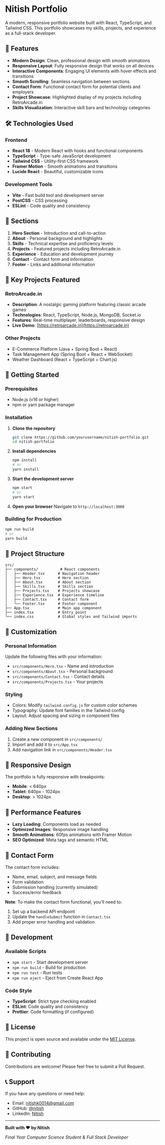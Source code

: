 # Nitish Portfolio

A modern, responsive portfolio website built with React, TypeScript, and Tailwind CSS. This portfolio showcases my skills, projects, and experience as a full-stack developer.

## 🚀 Features

- **Modern Design**: Clean, professional design with smooth animations
- **Responsive Layout**: Fully responsive design that works on all devices
- **Interactive Components**: Engaging UI elements with hover effects and transitions
- **Smooth Scrolling**: Seamless navigation between sections
- **Contact Form**: Functional contact form for potential clients and employers
- **Project Showcase**: Highlighted display of my projects including RetroArcade.in
- **Skills Visualization**: Interactive skill bars and technology categories

## 🛠️ Technologies Used

### Frontend
- **React 18** - Modern React with hooks and functional components
- **TypeScript** - Type-safe JavaScript development
- **Tailwind CSS** - Utility-first CSS framework
- **Framer Motion** - Smooth animations and transitions
- **Lucide React** - Beautiful, customizable icons

### Development Tools
- **Vite** - Fast build tool and development server
- **PostCSS** - CSS processing
- **ESLint** - Code quality and consistency

## 📱 Sections

1. **Hero Section** - Introduction and call-to-action
2. **About** - Personal background and highlights
3. **Skills** - Technical expertise and proficiency levels
4. **Projects** - Featured projects including RetroArcade.in
5. **Experience** - Education and development journey
6. **Contact** - Contact form and information
7. **Footer** - Links and additional information

## 🎯 Key Projects Featured

### RetroArcade.in
- **Description**: A nostalgic gaming platform featuring classic arcade games
- **Technologies**: React, TypeScript, Node.js, MongoDB, Socket.io
- **Features**: Real-time multiplayer, leaderboards, responsive design
- **Live Demo**: [https://retroarcade.in](https://retroarcade.in)

### Other Projects
- E-Commerce Platform (Java + Spring Boot + React)
- Task Management App (Spring Boot + React + WebSocket)
- Weather Dashboard (React + TypeScript + Chart.js)

## 🚀 Getting Started

### Prerequisites
- Node.js (v16 or higher)
- npm or yarn package manager

### Installation

1. **Clone the repository**
   ```bash
   git clone https://github.com/yourusername/nitish-portfolio.git
   cd nitish-portfolio
   ```

2. **Install dependencies**
   ```bash
   npm install
   # or
   yarn install
   ```

3. **Start the development server**
   ```bash
   npm start
   # or
   yarn start
   ```

4. **Open your browser**
   Navigate to `http://localhost:3000`

### Building for Production

```bash
npm run build
# or
yarn build
```

## 📁 Project Structure

```
src/
├── components/          # React components
│   ├── Header.tsx      # Navigation header
│   ├── Hero.tsx        # Hero section
│   ├── About.tsx       # About section
│   ├── Skills.tsx      # Skills section
│   ├── Projects.tsx    # Projects showcase
│   ├── Experience.tsx  # Experience timeline
│   ├── Contact.tsx     # Contact form
│   └── Footer.tsx      # Footer component
├── App.tsx             # Main app component
├── index.tsx           # Entry point
└── index.css           # Global styles and Tailwind imports
```

## 🎨 Customization

### Personal Information
Update the following files with your information:
- `src/components/Hero.tsx` - Name and introduction
- `src/components/About.tsx` - Personal background
- `src/components/Contact.tsx` - Contact details
- `src/components/Projects.tsx` - Your projects

### Styling
- Colors: Modify `tailwind.config.js` for custom color schemes
- Typography: Update font families in the Tailwind config
- Layout: Adjust spacing and sizing in component files

### Adding New Sections
1. Create a new component in `src/components/`
2. Import and add it to `src/App.tsx`
3. Add navigation link in `src/components/Header.tsx`

## 📱 Responsive Design

The portfolio is fully responsive with breakpoints:
- **Mobile**: < 640px
- **Tablet**: 640px - 1024px
- **Desktop**: > 1024px

## 🌟 Performance Features

- **Lazy Loading**: Components load as needed
- **Optimized Images**: Responsive image handling
- **Smooth Animations**: 60fps animations with Framer Motion
- **SEO Optimized**: Meta tags and semantic HTML

## 📧 Contact Form

The contact form includes:
- Name, email, subject, and message fields
- Form validation
- Submission handling (currently simulated)
- Success/error feedback

**Note**: To make the contact form functional, you'll need to:
1. Set up a backend API endpoint
2. Update the `handleSubmit` function in `Contact.tsx`
3. Add proper error handling and validation

## 🔧 Development

### Available Scripts

- `npm start` - Start development server
- `npm run build` - Build for production
- `npm run test` - Run tests
- `npm run eject` - Eject from Create React App

### Code Style

- **TypeScript**: Strict type checking enabled
- **ESLint**: Code quality and consistency
- **Prettier**: Code formatting (if configured)

## 📄 License

This project is open source and available under the [MIT License](LICENSE).

## 🤝 Contributing

Contributions are welcome! Please feel free to submit a Pull Request.

## 📞 Support

If you have any questions or need help:
- Email: nitishk0014@gmail.com
- GitHub: [@nitish](https://github.com/nitish-11k)
- LinkedIn: [Nitish](https://linkedin.com/in/nitish-11k)

---

**Built with ❤️ by Nitish**

*Final Year Computer Science Student & Full Stack Developer*



